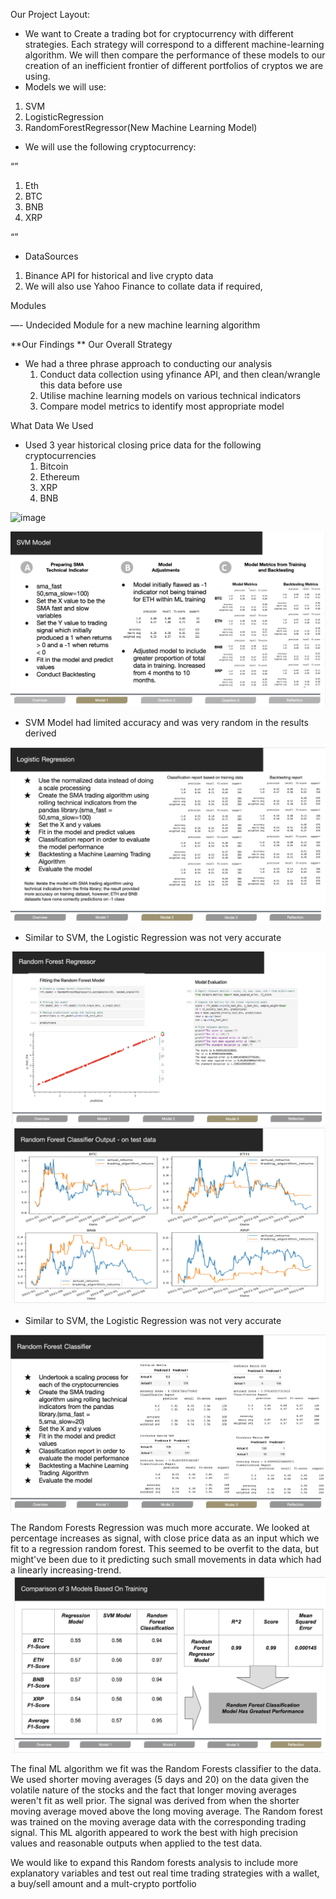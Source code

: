 Our Project Layout:

- We want to Create a trading bot for cryptocurrency with different strategies. Each strategy will correspond to a different machine-learning algorithm. We will then compare the performance of these models to our creation of an inefficient frontier of different portfolios of cryptos we are using.   
- Models we will use:

1. SVM
2. LogisticRegression 
3. RandomForestRegressor(New Machine Learning Model)


- We will use the following cryptocurrency:


“”
1. Eth
2. BTC
3. BNB
4. XRP

“”

- DataSources

1. Binance API for historical and live crypto data 
2. We will also use Yahoo Finance to collate data if required, 

Modules

—- Undecided Module for a new machine learning algorithm 


**Our Findings
**
Our Overall Strategy
- We had a three phrase approach to conducting our analysis
  1. Conduct data collection using yfinance API, and then clean/wrangle this data before use
  2. Utilise machine learning models on various technical indicators
  3. Compare model metrics to identify most appropriate model
 
What Data We Used
- Used 3 year historical closing price data for the following cryptocurrencies
  1. Bitcoin
  2. Ethereum
  3. XRP
  4. BNB

<img width="1136" alt="image" src="https://github.com/LeftWing11/Project-2/assets/137566806/d9fb4afd-1875-48ad-8b43-b08deea50f59">

![images](pics/image11.jpg)

- SVM Model had limited accuracy and was very random in the results derived
  
![images](pics/image12.jpg)

- Similar to SVM, the Logistic Regression was not very accurate
  
![images](pics/image13.jpg)
![images](pics/image14.jpg)

- Similar to SVM, the Logistic Regression was not very accurate

![images](pics/image15.jpg)

The Random Forests Regression was much more accurate. We looked at percentage increases as signal, with close price data as an input which we fit to a regression random forest. This seemed to be overfit to the data, but might've been due to it predicting such small movements in data which had a linearly increasing-trend. 
![images](pics/image16.jpg)

The final ML algorithm we fit was the Random Forests classifier to the data. We used shorter moving averages (5 days and 20) on the data given the volatile nature of the stocks and the fact that longer moving averages weren't fit as well prior. The signal was derived from when the shorter moving average moved above the long moving average. The Random forest was trained on the moving average data with the corresponding trading signal. This ML algorith appeared to work the best with high precision values and reasonable outputs when applied to the test data. 

We would like to expand this Random forests analysis to include more explanatory variables and test out real time trading strategies with a wallet, a buy/sell amount and a mult-crypto portfolio

